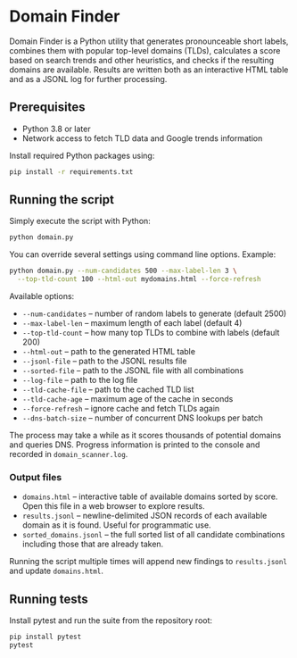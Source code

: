 # Domain Finder

Domain Finder is a Python utility that generates pronounceable short labels,
combines them with popular top-level domains (TLDs), calculates a score based on
search trends and other heuristics, and checks if the resulting domains are
available. Results are written both as an interactive HTML table and as a JSONL
log for further processing.

## Prerequisites

* Python 3.8 or later
* Network access to fetch TLD data and Google trends information

Install required Python packages using:

```bash
pip install -r requirements.txt
```

## Running the script

Simply execute the script with Python:

```bash
python domain.py
```

You can override several settings using command line options. Example:

```bash
python domain.py --num-candidates 500 --max-label-len 3 \
  --top-tld-count 100 --html-out mydomains.html --force-refresh
```

Available options:

- `--num-candidates` – number of random labels to generate (default 2500)
- `--max-label-len` – maximum length of each label (default 4)
- `--top-tld-count` – how many top TLDs to combine with labels (default 200)
- `--html-out` – path to the generated HTML table
- `--jsonl-file` – path to the JSONL results file
- `--sorted-file` – path to the JSONL file with all combinations
- `--log-file` – path to the log file
- `--tld-cache-file` – path to the cached TLD list
- `--tld-cache-age` – maximum age of the cache in seconds
- `--force-refresh` – ignore cache and fetch TLDs again
- `--dns-batch-size` – number of concurrent DNS lookups per batch

The process may take a while as it scores thousands of potential domains and
queries DNS. Progress information is printed to the console and recorded in
`domain_scanner.log`.

### Output files

* `domains.html` – interactive table of available domains sorted by score. Open
  this file in a web browser to explore results.
* `results.jsonl` – newline-delimited JSON records of each available domain as
  it is found. Useful for programmatic use.
* `sorted_domains.jsonl` – the full sorted list of all candidate combinations
  including those that are already taken.

Running the script multiple times will append new findings to
`results.jsonl` and update `domains.html`.

## Running tests

Install pytest and run the suite from the repository root:

```bash
pip install pytest
pytest
```
